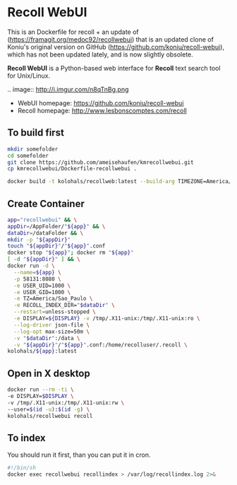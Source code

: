# Recoll WebUI


This is an Dockerfile for recoll + an update of (https://framagit.org/medoc92/recollwebui) that is an updated clone of Koniu's original version on GitHub (https://github.com/koniu/recoll-webui), which has not been updated lately, and is now slightly obsolete.

**Recoll WebUI** is a Python-based web interface for **Recoll** text search
tool for Unix/Linux.

.. image:: http://i.imgur.com/n8qTnBg.png

* WebUI homepage: https://github.com/koniu/recoll-webui
* Recoll homepage: http://www.lesbonscomptes.com/recoll


## To build first

```sh
mkdir somefolder
cd somefolder
git clone https://github.com/ameisehaufen/kmrecollwebui.git
cp kmrecollwebui/Dockerfile-recollwebui .

docker build -t kolohals/recollweb:latest --build-arg TIMEZONE=America/Sao_Paulo -f Dockerfile-recollwebui .
```

## Create Container

```sh
app="recollwebui" && \
appDir=/AppFolder/"${app}" && \
dataDir=/dataFolder && \
mkdir -p "${appDir}"
touch "${appDir}"/"${app}".conf
docker stop "${app}"; docker rm "${app}"
[ -d "${appDir}" ] && \
docker run -d \
  --name=${app} \
  -p 58131:8080 \
  -e USER_UID=1000 \
  -e USER_GID=1000 \
  -e TZ=America/Sao_Paulo \
  -e RECOLL_INDEX_DIR="$dataDir" \
  --restart=unless-stopped \
  -e DISPLAY=${DISPLAY} -v /tmp/.X11-unix:/tmp/.X11-unix:ro \
  --log-driver json-file \
  --log-opt max-size=50m \
  -v "$dataDir":/data \
  -v "${appDir}"/"${app}".conf:/home/recolluser/.recoll \
kolohals/${app}:latest
```

## Open in X desktop


```bash
docker run --rm -ti \
-e DISPLAY=$DISPLAY \
-v /tmp/.X11-unix:/tmp/.X11-unix:rw \
--user=$(id -u):$(id -g) \
kolohals/recollwebui recoll
```

## To index

You should run it first, than you can put it in cron.

```sh
#!/bin/sh
docker exec recollwebui recollindex > /var/log/recollindex.log 2>&
```

